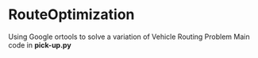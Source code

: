 # RouteOptimization

Using Google ortools to solve a variation of Vehicle Routing Problem
Main code in **pick-up.py**
